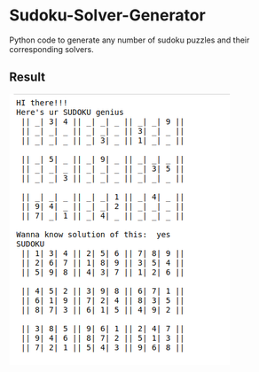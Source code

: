 # Sudoku-Solver-Generator
Python code  to generate any number of sudoku puzzles and their corresponding solvers. 

## Result
![Sudoku](Suduku.png)
